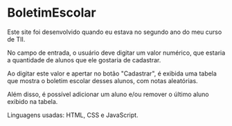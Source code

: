 # BoletimEscolar

Este site foi desenvolvido quando eu estava no segundo ano do meu curso de TII. 

No campo de entrada, o usuário deve digitar um valor numérico, que estaria a quantidade de alunos que ele gostaria de cadastrar.

Ao digitar este valor e apertar no botão "Cadastrar", é exibida uma tabela que mostra o boletim escolar desses alunos, com notas aleatórias. 

Além disso, é possível adicionar um aluno e/ou remover o último aluno exibido na tabela.  

Linguagens usadas: HTML, CSS e JavaScript.

